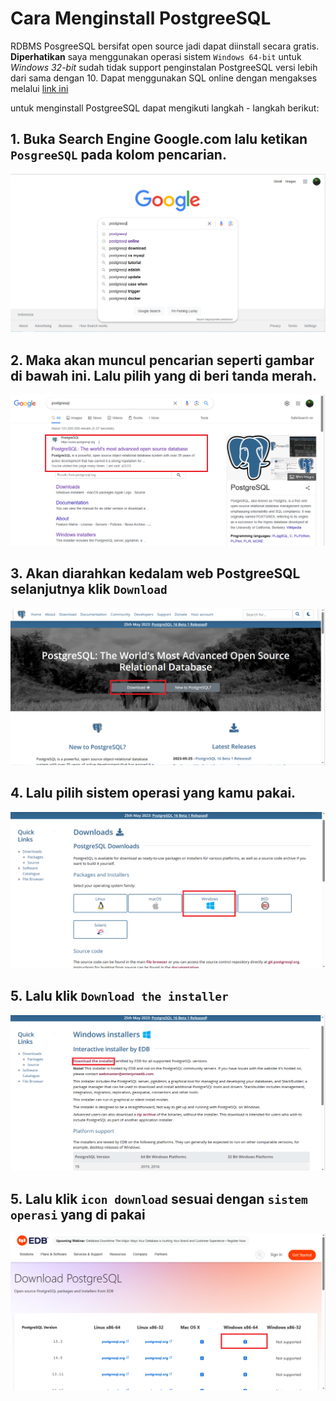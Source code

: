 # Cara Menginstall PostgreeSQL

RDBMS PosgreeSQL bersifat open source jadi dapat diinstall secara gratis. **Diperhatikan** saya menggunakan operasi sistem `Windows 64-bit` untuk *Windows 32-bit* sudah tidak support penginstalan PostgreeSQL versi lebih dari sama dengan 10. Dapat menggunakan SQL online dengan mengakses melalui [link ini](https://sqliteonline.com/)


untuk menginstall PostgreeSQL dapat mengikuti langkah - langkah berikut:

## 1. Buka Search Engine Google.com lalu ketikan `PosgreeSQL` pada kolom pencarian.

<div align='center'>
  
![Gambar 1](https://github.com/indracahyaramdani/PostgreeSQL-Zero-to-Hero/blob/fe2a47f4c3b9c684a6948e1fb4409508158c8921/image/img1.PNG)  
  
</div>

## 2. Maka akan muncul pencarian seperti gambar di bawah ini. Lalu pilih yang di beri tanda merah.

<div align='center'>
  
![Gambar 2](https://github.com/indracahyaramdani/PostgreeSQL-Zero-to-Hero/blob/f74341fb9d0761f7eb3d51cf35378f71a43b71ad/image/img2.PNG)  
  
</div>

## 3. Akan diarahkan kedalam web PostgreeSQL selanjutnya klik `Download`

<div align='center'>
  
![Gambar 3](https://github.com/indracahyaramdani/PostgreeSQL-Zero-to-Hero/blob/57803f3ed165909d12d4911c3b8bb9224320ba6e/image/img3.PNG)  
  
</div>

## 4. Lalu pilih sistem operasi yang kamu pakai.

<div align='center'>
  
![Gambar 4](https://github.com/indracahyaramdani/PostgreeSQL-Zero-to-Hero/blob/57803f3ed165909d12d4911c3b8bb9224320ba6e/image/img4.PNG)  
  
</div>

## 5. Lalu klik `Download the installer`

<div align='center'>
  
![Gambar 5](https://github.com/indracahyaramdani/PostgreeSQL-Zero-to-Hero/blob/57803f3ed165909d12d4911c3b8bb9224320ba6e/image/img5.PNG)  
   
</div>


## 5. Lalu klik `icon download` sesuai dengan `sistem operasi` yang di pakai 

<div align='center'>
  
![Gambar 6](https://github.com/indracahyaramdani/PostgreeSQL-Zero-to-Hero/blob/57803f3ed165909d12d4911c3b8bb9224320ba6e/image/img6.PNG)  
   
</div>

